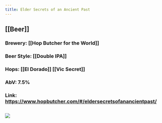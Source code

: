 ```yaml
---
title: Elder Secrets of an Ancient Past
---
```


## [[Beer]]
### Brewery: [[Hop Butcher for the World]]

### Beer Style: [[Double IPA]]

### Hops: [[El Dorado]] [[Vic Secret]]

### AbV: 7.5%

### Link: https://www.hopbutcher.com/#/eldersecretsofanancientpast/

## ![](https://images.squarespace-cdn.com/content/v1/56898fcb05f8e23aa28e30e5/1543461789424-VOS0UKYONEWNA4W4BQ2X/ke17ZwdGBToddI8pDm48kNiEM88mrzHRsd1mQ3bxVct7gQa3H78H3Y0txjaiv_0fDoOvxcdMmMKkDsyUqMSsMWxHk725yiiHCCLfrh8O1z4YTzHvnKhyp6Da-NYroOW3ZGjoBKy3azqku80C789l0s0XaMNjCqAzRibjnE_wBlkZ2axuMlPfqFLWy-3Tjp4nKScCHg1XF4aLsQJlo6oYbA/Elder+Secrets+%28Web+File%29.jpg?format=1500w)
